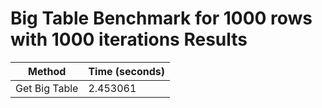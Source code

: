 # Big Table Benchmark for 1000 rows with 1000 iterations Results

| Method        | Time (seconds) |
| ------------- | -------------- |
| Get Big Table | 2.453061       |

